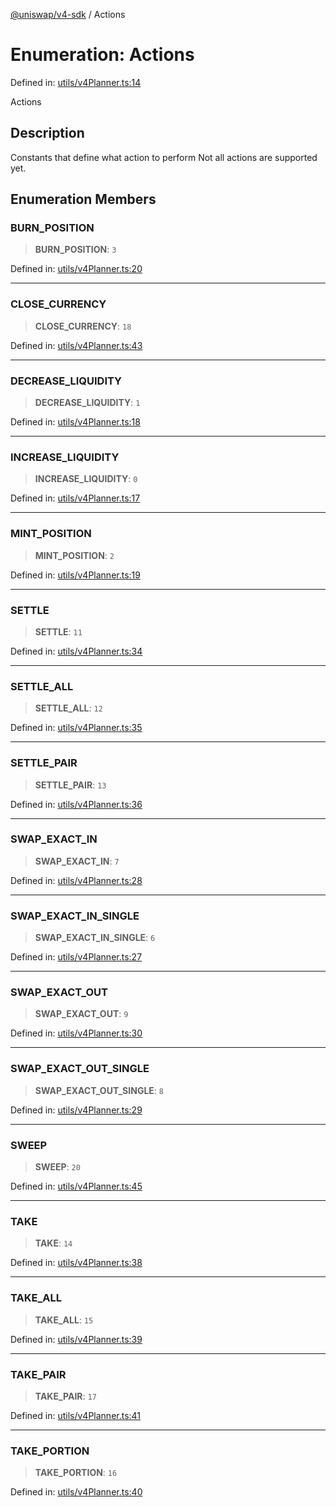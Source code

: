 [@uniswap/v4-sdk](../overview.md) / Actions

# Enumeration: Actions

Defined in: [utils/v4Planner.ts:14](https://github.com/Uniswap/sdks/blob/c1c9f64f11640c79a680f539823458931629e6ed/sdks/v4-sdk/src/utils/v4Planner.ts#L14)

Actions

## Description

Constants that define what action to perform
Not all actions are supported yet.

## Enumeration Members

### BURN\_POSITION

> **BURN\_POSITION**: `3`

Defined in: [utils/v4Planner.ts:20](https://github.com/Uniswap/sdks/blob/c1c9f64f11640c79a680f539823458931629e6ed/sdks/v4-sdk/src/utils/v4Planner.ts#L20)

***

### CLOSE\_CURRENCY

> **CLOSE\_CURRENCY**: `18`

Defined in: [utils/v4Planner.ts:43](https://github.com/Uniswap/sdks/blob/c1c9f64f11640c79a680f539823458931629e6ed/sdks/v4-sdk/src/utils/v4Planner.ts#L43)

***

### DECREASE\_LIQUIDITY

> **DECREASE\_LIQUIDITY**: `1`

Defined in: [utils/v4Planner.ts:18](https://github.com/Uniswap/sdks/blob/c1c9f64f11640c79a680f539823458931629e6ed/sdks/v4-sdk/src/utils/v4Planner.ts#L18)

***

### INCREASE\_LIQUIDITY

> **INCREASE\_LIQUIDITY**: `0`

Defined in: [utils/v4Planner.ts:17](https://github.com/Uniswap/sdks/blob/c1c9f64f11640c79a680f539823458931629e6ed/sdks/v4-sdk/src/utils/v4Planner.ts#L17)

***

### MINT\_POSITION

> **MINT\_POSITION**: `2`

Defined in: [utils/v4Planner.ts:19](https://github.com/Uniswap/sdks/blob/c1c9f64f11640c79a680f539823458931629e6ed/sdks/v4-sdk/src/utils/v4Planner.ts#L19)

***

### SETTLE

> **SETTLE**: `11`

Defined in: [utils/v4Planner.ts:34](https://github.com/Uniswap/sdks/blob/c1c9f64f11640c79a680f539823458931629e6ed/sdks/v4-sdk/src/utils/v4Planner.ts#L34)

***

### SETTLE\_ALL

> **SETTLE\_ALL**: `12`

Defined in: [utils/v4Planner.ts:35](https://github.com/Uniswap/sdks/blob/c1c9f64f11640c79a680f539823458931629e6ed/sdks/v4-sdk/src/utils/v4Planner.ts#L35)

***

### SETTLE\_PAIR

> **SETTLE\_PAIR**: `13`

Defined in: [utils/v4Planner.ts:36](https://github.com/Uniswap/sdks/blob/c1c9f64f11640c79a680f539823458931629e6ed/sdks/v4-sdk/src/utils/v4Planner.ts#L36)

***

### SWAP\_EXACT\_IN

> **SWAP\_EXACT\_IN**: `7`

Defined in: [utils/v4Planner.ts:28](https://github.com/Uniswap/sdks/blob/c1c9f64f11640c79a680f539823458931629e6ed/sdks/v4-sdk/src/utils/v4Planner.ts#L28)

***

### SWAP\_EXACT\_IN\_SINGLE

> **SWAP\_EXACT\_IN\_SINGLE**: `6`

Defined in: [utils/v4Planner.ts:27](https://github.com/Uniswap/sdks/blob/c1c9f64f11640c79a680f539823458931629e6ed/sdks/v4-sdk/src/utils/v4Planner.ts#L27)

***

### SWAP\_EXACT\_OUT

> **SWAP\_EXACT\_OUT**: `9`

Defined in: [utils/v4Planner.ts:30](https://github.com/Uniswap/sdks/blob/c1c9f64f11640c79a680f539823458931629e6ed/sdks/v4-sdk/src/utils/v4Planner.ts#L30)

***

### SWAP\_EXACT\_OUT\_SINGLE

> **SWAP\_EXACT\_OUT\_SINGLE**: `8`

Defined in: [utils/v4Planner.ts:29](https://github.com/Uniswap/sdks/blob/c1c9f64f11640c79a680f539823458931629e6ed/sdks/v4-sdk/src/utils/v4Planner.ts#L29)

***

### SWEEP

> **SWEEP**: `20`

Defined in: [utils/v4Planner.ts:45](https://github.com/Uniswap/sdks/blob/c1c9f64f11640c79a680f539823458931629e6ed/sdks/v4-sdk/src/utils/v4Planner.ts#L45)

***

### TAKE

> **TAKE**: `14`

Defined in: [utils/v4Planner.ts:38](https://github.com/Uniswap/sdks/blob/c1c9f64f11640c79a680f539823458931629e6ed/sdks/v4-sdk/src/utils/v4Planner.ts#L38)

***

### TAKE\_ALL

> **TAKE\_ALL**: `15`

Defined in: [utils/v4Planner.ts:39](https://github.com/Uniswap/sdks/blob/c1c9f64f11640c79a680f539823458931629e6ed/sdks/v4-sdk/src/utils/v4Planner.ts#L39)

***

### TAKE\_PAIR

> **TAKE\_PAIR**: `17`

Defined in: [utils/v4Planner.ts:41](https://github.com/Uniswap/sdks/blob/c1c9f64f11640c79a680f539823458931629e6ed/sdks/v4-sdk/src/utils/v4Planner.ts#L41)

***

### TAKE\_PORTION

> **TAKE\_PORTION**: `16`

Defined in: [utils/v4Planner.ts:40](https://github.com/Uniswap/sdks/blob/c1c9f64f11640c79a680f539823458931629e6ed/sdks/v4-sdk/src/utils/v4Planner.ts#L40)
